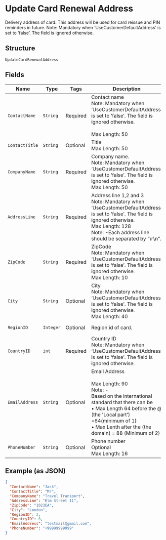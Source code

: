 
# Update Card Renewal Address

Delivery address of card. This address will be used for card reissue and PIN reminders in future.
Note: Mandatory when ‘UseCustomerDefaultAddress’ is set to ‘false’. The field is ignored otherwise.

## Structure

`UpdateCardRenewalAddress`

## Fields

| Name | Type | Tags | Description | Getter | Setter |
|  --- | --- | --- | --- | --- | --- |
| `ContactName` | `String` | Required | Contact name<br>Note: Mandatory when ‘UseCustomerDefaultAddress’ is set to ‘false’. The field is ignored otherwise.<br><br>Max Length: 50 | String getContactName() | setContactName(String contactName) |
| `ContactTitle` | `String` | Optional | Title<br>Max Length: 50 | String getContactTitle() | setContactTitle(String contactTitle) |
| `CompanyName` | `String` | Required | Company name.<br>Note: Mandatory when ‘UseCustomerDefaultAddress’ is set to ‘false’. The field is ignored otherwise.<br>Max Length: 50 | String getCompanyName() | setCompanyName(String companyName) |
| `AddressLine` | `String` | Required | Address line 1,2 and 3<br>Note: Mandatory when ‘UseCustomerDefaultAddress’ is set to ‘false’. The field is ignored otherwise.<br>Max Length: 128<br>Note: -Each address line should be separated by “\r\n”. | String getAddressLine() | setAddressLine(String addressLine) |
| `ZipCode` | `String` | Required | ZipCode<br>Note: Mandatory when ‘UseCustomerDefaultAddress’ is set to ‘false’. The field is ignored otherwise.<br>Max Length: 10 | String getZipCode() | setZipCode(String zipCode) |
| `City` | `String` | Optional | City<br>Note: Mandatory when ‘UseCustomerDefaultAddress’ is set to ‘false’. The field is ignored otherwise.<br>Max Length: 40 | String getCity() | setCity(String city) |
| `RegionID` | `Integer` | Optional | Region id of card. | Integer getRegionID() | setRegionID(Integer regionID) |
| `CountryID` | `int` | Required | Country ID<br>Note: Mandatory when ‘UseCustomerDefaultAddress’ is set to ‘false’. The field is ignored otherwise. | int getCountryID() | setCountryID(int countryID) |
| `EmailAddress` | `String` | Optional | Email Address<br><br>Max Length: 90<br>Note: -<br>Based on the international standard that there can be<br>•    Max Length 64 before the @ (the 'Local part’) =64(minimum of 1)<br>•    Max Lenth after the (the domain) = 88 (Minimum of 2) | String getEmailAddress() | setEmailAddress(String emailAddress) |
| `PhoneNumber` | `String` | Optional | Phone number<br>Optional<br>Max Length: 16 | String getPhoneNumber() | setPhoneNumber(String phoneNumber) |

## Example (as JSON)

```json
{
  "ContactName": "Jack",
  "ContactTitle": "Mr",
  "CompanyName": "Travel Transport",
  "AddressLine": "Elm Street 11",
  "ZipCode": "1023EA",
  "City": "London",
  "RegionID": 2,
  "CountryID": 8,
  "EmailAddress": "testmail@gmail.com",
  "PhoneNumber": "+99999999999"
}
```

